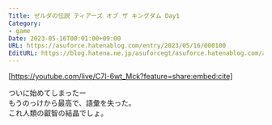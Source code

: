 ```yaml
---
Title: ゼルダの伝説 ティアーズ オブ ザ キングダム Day1
Category:
- game
Date: 2023-05-16T00:01:00+09:00
URL: https://asuforce.hatenablog.com/entry/2023/05/16/000100
EditURL: https://blog.hatena.ne.jp/asuforcegt/asuforce.hatenablog.com/atom/entry/820878482933355088
---
```


[https://youtube.com/live/C7I-6wt_Mck?feature=share:embed:cite]

ついに始めてしまったー  
もうのっけから最高で、語彙を失った。  
これ人類の叡智の結晶でしょ。

